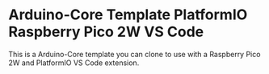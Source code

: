 # Arduino-Core Template PlatformIO Raspberry Pico 2W VS Code

This is a Arduino-Core template you can clone to use with a Raspberry Pico 2W and PlatformIO VS Code extension.